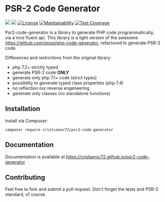 # PSR-2 Code Generator

![](https://github.com/cristianoc72/psr2-code-generator/workflows/Tests/badge.svg)
![](https://github.com/cristianoc72/psr2-code-generator/workflows/Build%20and%20deploy%20documentation/badge.svg)
[![License](https://img.shields.io/badge/License-Apache%202.0-blue.svg)](https://opensource.org/licenses/Apache-2.0)
[![Maintainability](https://api.codeclimate.com/v1/badges/aa8d57cef69166ace691/maintainability)](https://codeclimate.com/github/cristianoc72/psr2-code-generator/maintainability)
[![Test Coverage](https://api.codeclimate.com/v1/badges/aa8d57cef69166ace691/test_coverage)](https://codeclimate.com/github/cristianoc72/psr2-code-generator/test_coverage)

Psr2-code-generator is a library to generate PHP code programmatically, via a nice fluent api.
This library is a light version of the awesome https://github.com/gossi/php-code-generator, refactored to generate PSR-2 code.

Differences and restrictions from the original library:
- php 7.2+ strictly typed
- generate PSR-2 code **ONLY**
- generate only php 7.1+ code (strict types)
- possibility to generate typed class properties (php 7.4)
- no reflection nor reverse engeneering
- generate only classes (no standalone functions)

## Installation

Install via Composer:

```
composer require cristianoc72/psr2-code-generator
```

## Documentation

Documentation is available at https://cristianoc72.github.io/psr2-code-generator

## Contributing

Feel free to fork and submit a pull request. Don't forget the tests and PSR-2 standard, of course.
